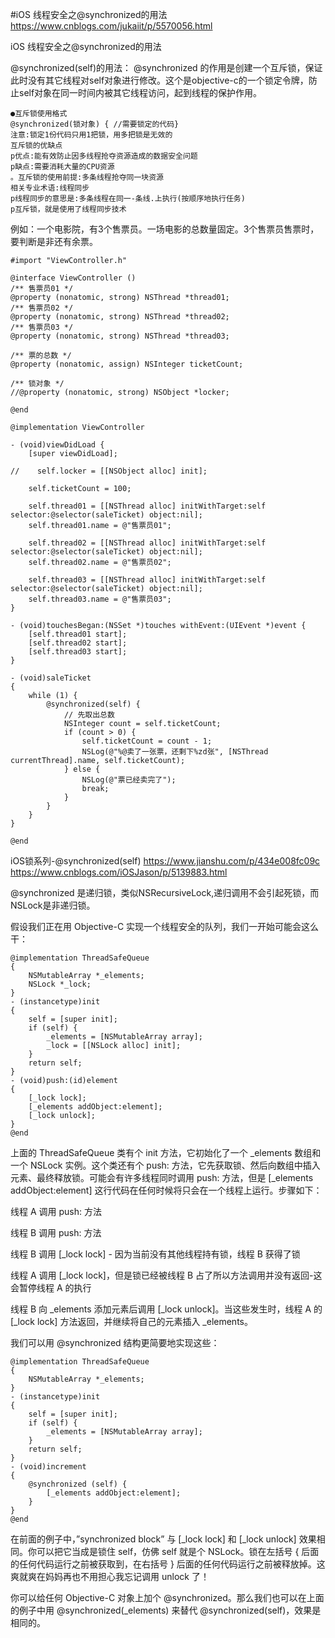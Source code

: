 #iOS 线程安全之@synchronized的用法
https://www.cnblogs.com/jukaiit/p/5570056.html

iOS 线程安全之@synchronized的用法

@synchronized(self)的用法：
@synchronized 的作用是创建一个互斥锁，保证此时没有其它线程对self对象进行修改。这个是objective-c的一个锁定令牌，防止self对象在同一时间内被其它线程访问，起到线程的保护作用。

```
●互斥锁使用格式
@synchronized(锁对象) { //需要锁定的代码}
注意:锁定1份代码只用1把锁，用多把锁是无效的
互斥锁的优缺点
p优点:能有效防止因多线程抢夺资源造成的数据安全问题
p缺点:需要消耗大量的CPU资源
。互斥锁的使用前提:多条线程抢夺同一块资源
相关专业术语:线程同步
p线程同步的意思是:多条线程在同一-条线.上执行(按顺序地执行任务)
p互斥锁，就是使用了线程同步技术
```
例如：一个电影院，有3个售票员。一场电影的总数量固定。3个售票员售票时，要判断是非还有余票。

```
#import "ViewController.h"

@interface ViewController ()
/** 售票员01 */
@property (nonatomic, strong) NSThread *thread01;
/** 售票员02 */
@property (nonatomic, strong) NSThread *thread02;
/** 售票员03 */
@property (nonatomic, strong) NSThread *thread03;

/** 票的总数 */
@property (nonatomic, assign) NSInteger ticketCount;

/** 锁对象 */
//@property (nonatomic, strong) NSObject *locker;

@end

@implementation ViewController

- (void)viewDidLoad {
    [super viewDidLoad];
    
//    self.locker = [[NSObject alloc] init];
    
    self.ticketCount = 100;
    
    self.thread01 = [[NSThread alloc] initWithTarget:self selector:@selector(saleTicket) object:nil];
    self.thread01.name = @"售票员01";
    
    self.thread02 = [[NSThread alloc] initWithTarget:self selector:@selector(saleTicket) object:nil];
    self.thread02.name = @"售票员02";
    
    self.thread03 = [[NSThread alloc] initWithTarget:self selector:@selector(saleTicket) object:nil];
    self.thread03.name = @"售票员03";
}

- (void)touchesBegan:(NSSet *)touches withEvent:(UIEvent *)event {
    [self.thread01 start];
    [self.thread02 start];
    [self.thread03 start];
}

- (void)saleTicket
{
    while (1) {
        @synchronized(self) {
            // 先取出总数
            NSInteger count = self.ticketCount;
            if (count > 0) {
                self.ticketCount = count - 1;
                NSLog(@"%@卖了一张票，还剩下%zd张", [NSThread currentThread].name, self.ticketCount);
            } else {
                NSLog(@"票已经卖完了");
                break;
            }
        }
    }
}

@end
```

iOS锁系列-@synchronized(self)
https://www.jianshu.com/p/434e008fc09c
https://www.cnblogs.com/iOSJason/p/5139883.html

@synchronized 是递归锁，类似NSRecursiveLock,递归调用不会引起死锁，而NSLock是非递归锁。
 

假设我们正在用 Objective-C 实现一个线程安全的队列，我们一开始可能会这么干：
```
@implementation ThreadSafeQueue
{
    NSMutableArray *_elements;
    NSLock *_lock;
}
- (instancetype)init
{
    self = [super init];
    if (self) {
        _elements = [NSMutableArray array];
        _lock = [[NSLock alloc] init];
    }
    return self;
}
- (void)push:(id)element
{
    [_lock lock];
    [_elements addObject:element];
    [_lock unlock];
}
@end
```
上面的 ThreadSafeQueue 类有个 init 方法，它初始化了一个 _elements 数组和一个 NSLock 实例。这个类还有个 push: 方法，它先获取锁、然后向数组中插入元素、最终释放锁。可能会有许多线程同时调用 push: 方法，但是 [_elements addObject:element] 这行代码在任何时候将只会在一个线程上运行。步骤如下：

线程 A 调用 push: 方法

线程 B 调用 push: 方法

线程 B 调用 [_lock lock] - 因为当前没有其他线程持有锁，线程 B 获得了锁

线程 A 调用 [_lock lock]，但是锁已经被线程 B 占了所以方法调用并没有返回-这会暂停线程 A 的执行

线程 B 向 _elements 添加元素后调用 [_lock unlock]。当这些发生时，线程 A 的 [_lock lock] 方法返回，并继续将自己的元素插入 _elements。

我们可以用 @synchronized 结构更简要地实现这些：
```
@implementation ThreadSafeQueue
{
    NSMutableArray *_elements;
}
- (instancetype)init
{
    self = [super init];
    if (self) {
        _elements = [NSMutableArray array];
    }
    return self;
}
- (void)increment
{
    @synchronized (self) {
        [_elements addObject:element];
    }
}
@end
```
在前面的例子中，”synchronized block” 与 [_lock lock] 和 [_lock unlock] 效果相同。你可以把它当成是锁住 self，仿佛 self 就是个 NSLock。锁在左括号 { 后面的任何代码运行之前被获取到，在右括号 } 后面的任何代码运行之前被释放掉。这爽就爽在妈妈再也不用担心我忘记调用 unlock 了！

你可以给任何 Objective-C 对象上加个 @synchronized。那么我们也可以在上面的例子中用 @synchronized(_elements) 来替代 @synchronized(self)，效果是相同的。
